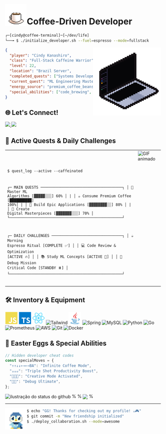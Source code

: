 <img align="left" src="./assets/manidhaya.gif" height="70px" width="70px">

# Coffee-Driven Developer

```bash
┌─[cindy@coffee-terminal]─[~/dev/life]
└──╼ $ ./initialize_developer.sh --fuel=espresso --mode=fullstack
```

<img align="right" src="./assets/notebook.gif" height="220px" width="220px">

```json
{
  "player": "Cindy Kanashiro",
  "class": "Full-Stack Caffeine Warrior",
  "level": 22,
  "location": "Brazil Server",
  "completed_quests": ["Systems Development - SPTech"],
  "current_quest": "ML Engineering Mastery - FIAP",
  "energy_source": "premium_coffee_beans",
  "special_abilities": ["code_brewing", "artistic_vision"]
}
```

## 🌐 Let's Connect!

<p align="left">
 <a href="https://instagram.com/sky__blu3e" target="_blank">
    <img src="https://img.shields.io/badge/-Instagram-%23E4405F?style=for-the-badge&logo=instagram&logoColor=white" target="_blank">
  </a>
  <a href="https://www.linkedin.com/in/cindy-kanashiro-gon%C3%A7alves-19055823a/" target="_blank">
    <img src="https://img.shields.io/badge/LinkedIn-0077B5?style=for-the-badge&logo=linkedin&logoColor=white" target="_blank">
  </a>
</p>

## 🎯 Active Quests & Daily Challenges

<table>
  <tr>
    <td style="vertical-align: top;">
      <pre><code>

$ quest_log --active --caffeinated

┌─ MAIN QUESTS ─────────────────────────────────────┐
│ 🧠 Master ML Algorithms [▓▓▓▓▓░░░] 60% │
|
│ ☕ Consume Premium Coffee [██████████] 100%│
|
│ 🚀 Build Epic Applications [▓▓▓▓▓▓▓▓░░] 80% │
|
│ 🎨 Create Digital Masterpieces [▓▓▓▓▓▓▓░░░] 70% │
└───────────────────────────────────────────────────┘

┌─ DAILY CHALLENGES ────────────────────────────────┐
│ ☕ Morning Espresso Ritual [COMPLETE ✅] │
│ 💻 Code Review & Optimization [ACTIVE 🔥] │
│ 📚 Study ML Concepts [ACTIVE 📖] │
│ 🎯 Debug Mission Critical Code [STANDBY ⏸️] │
└───────────────────────────────────────────────────┘
</code></pre>

</td>
<td style="vertical-align: top;">
<img src="./assets/download.gif" alt="GIF animado" style="height: 500px; width: 400px;">
</td>
  </tr>
</table>

## 🛠️ Inventory & Equipment

<p align="left">
  <img alt="JavaScript" src="https://raw.githubusercontent.com/devicons/devicon/master/icons/javascript/javascript-plain.svg" width="40" title="Primary Weapon"/>
  <img alt="TypeScript" src="https://raw.githubusercontent.com/devicons/devicon/master/icons/typescript/typescript-plain.svg" width="40" title="Enhanced Blade"/>
  <img alt="React" src="https://raw.githubusercontent.com/devicons/devicon/master/icons/react/react-original.svg" width="40" title="Magic Spell"/>
  <img alt="Tailwind" src="https://cdn.jsdelivr.net/gh/devicons/devicon@latest/icons/tailwindcss/tailwindcss-original.svg" width="40" title="Style Armor"/>
  <img alt="Java" src="https://raw.githubusercontent.com/devicons/devicon/master/icons/java/java-original.svg" width="40" title="Heavy Artillery"/>
  <img alt="Spring" src="https://cdn.jsdelivr.net/gh/devicons/devicon@latest/icons/spring/spring-original.svg" width="40" title="Framework Shield"/>
  <img alt="MySQL" src="https://cdn.jsdelivr.net/gh/devicons/devicon/icons/mysql/mysql-original-wordmark.svg" width="40" title="Data Fortress"/>
  <img alt="Python" src="https://cdn.jsdelivr.net/gh/devicons/devicon/icons/python/python-original.svg" width="40" title="ML Wand"/>
  <img alt="Go" src="https://cdn.jsdelivr.net/gh/devicons/devicon@latest/icons/go/go-original.svg" width="40" title="Speed Boost"/>
  <img alt="Prometheus" src="https://cdn.jsdelivr.net/gh/devicons/devicon@latest/icons/prometheus/prometheus-original.svg" width="40" title="Monitoring Eye"/>
  <img alt="AWS" src="https://cdn.jsdelivr.net/gh/devicons/devicon@latest/icons/amazonwebservices/amazonwebservices-original-wordmark.svg" width="40" title="Cloud Mount"/>
  <img alt="Git" src="https://cdn.jsdelivr.net/gh/devicons/devicon/icons/git/git-original.svg" width="40" title="Time Portal"/>
  <img alt="Docker" src="https://cdn.jsdelivr.net/gh/devicons/devicon@latest/icons/docker/docker-original.svg" width="40" title="Container Magic"/>
</p>

## 🎪 Easter Eggs & Special Abilities

```javascript
// Hidden developer cheat codes
const specialMoves = {
  "↑↑↓↓←→←→BA": "Infinite Coffee Mode",
  "☕☕☕": "Triple Shot Productivity Boost",
  "🎨🎨🎨": "Creative Mode Activated",
  "🐛🔨": "Debug Ultimate",
};
```

<p align="left">
 <a >
    <img align="center" style="height=200px" src="https://github-readme-stats.vercel.app/api?username=cindykanashiro&show_icons=true&theme=radical&cache_seconds=2300" alt="ilustração do status do github">
  </a>
  % <a>
  %   <img align="center" style="height=200px" src="https://github-readme-stats.vercel.app/api/top-langs/?username=cindykanashiro&hide_progress=false&theme=radical&langs_count=16" />
  % </a>
</p>

---

<img align="left" src="./assets/piplup.gif" height="70px" width="70px">

```bash
$ echo "GG! Thanks for checking out my profile! ☕🎮"
$ git commit -m "New friendship initialized"
$ ./deploy_collaboration.sh --mode=awesome
```

</div>
